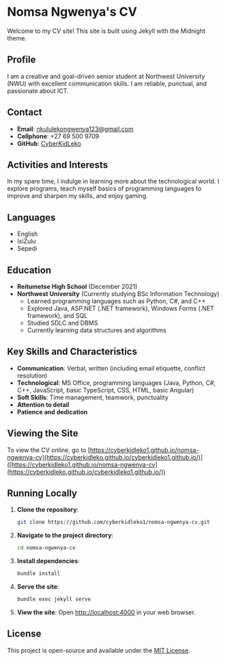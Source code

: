 # Nomsa Ngwenya's CV

Welcome to my CV site! This site is built using Jekyll with the Midnight theme.

## Profile

I am a creative and goal-driven senior student at Northwest University (NWU) with excellent communication skills. I am reliable, punctual, and passionate about ICT.

## Contact

- **Email**: [nkululekongwenya123@gmail.com](mailto:nkululekongwenya123@gmail.com)
- **Cellphone**: +27 69 500 9709
- **GitHub**: [CyberKidLeko](https://github.com/CyberKidLeko)

## Activities and Interests

In my spare time, I indulge in learning more about the technological world. I explore programs, teach myself basics of programming languages to improve and sharpen my skills, and enjoy gaming.

## Languages

- English
- IsiZulu
- Sepedi

## Education

- **Reitumetse High School** (December 2021)
- **Northwest University** (Currently studying BSc Information Technology)
  - Learned programming languages such as Python, C#, and C++
  - Explored Java, ASP.NET (.NET framework), Windows Forms (.NET framework), and SQL
  - Studied SDLC and DBMS
  - Currently learning data structures and algorithms

## Key Skills and Characteristics

- **Communication**: Verbal, written (including email etiquette, conflict resolution)
- **Technological**: MS Office, programming languages (Java, Python, C#, C++, JavaScript, basic TypeScript, CSS, HTML, basic Angular)
- **Soft Skills**: Time management, teamwork, punctuality
- **Attention to detail**
- **Patience and dedication**

## Viewing the Site

To view the CV online, go to [https://cyberkidleko1.github.io/nomsa-ngwenya-cv](https://cyberkidleko.github.io/cyberkidleko1.github.io/)]([https://cyberkidleko1.github.io/nomsa-ngwenya-cv](https://cyberkidleko.github.io/cyberkidleko1.github.io/))

## Running Locally

1. **Clone the repository**:
    ```bash
    git clone https://github.com/cyberkidleko1/nomsa-ngwenya-cv.git
    ```
2. **Navigate to the project directory**:
    ```bash
    cd nomsa-ngwenya-cv
    ```
3. **Install dependencies**:
    ```bash
    bundle install
    ```
4. **Serve the site**:
    ```bash
    bundle exec jekyll serve
    ```
5. **View the site**: Open [http://localhost:4000](http://localhost:4000) in your web browser.

## License

This project is open-source and available under the [MIT License](LICENSE).
